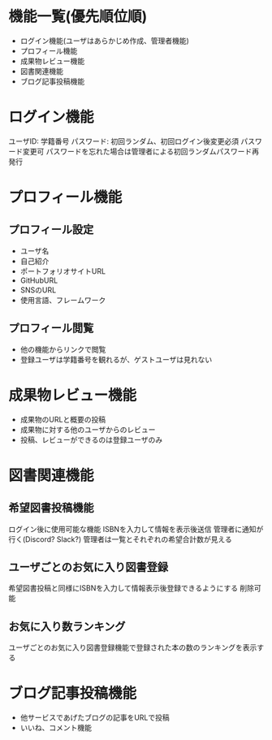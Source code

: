 # 機能一覧(優先順位順)

- ログイン機能(ユーザはあらかじめ作成、管理者機能)
- プロフィール機能
- 成果物レビュー機能
- 図書関連機能
- ブログ記事投稿機能


# ログイン機能

ユーザID: 学籍番号
パスワード: 初回ランダム、初回ログイン後変更必須
パスワード変更可
パスワードを忘れた場合は管理者による初回ランダムパスワード再発行

# プロフィール機能

## プロフィール設定

- ユーザ名
- 自己紹介
- ポートフォリオサイトURL
- GitHubURL
- SNSのURL
- 使用言語、フレームワーク

## プロフィール閲覧
- 他の機能からリンクで閲覧
- 登録ユーザは学籍番号を観れるが、ゲストユーザは見れない

# 成果物レビュー機能

- 成果物のURLと概要の投稿
- 成果物に対する他のユーザからのレビュー
- 投稿、レビューができるのは登録ユーザのみ

# 図書関連機能

## 希望図書投稿機能

ログイン後に使用可能な機能
ISBNを入力して情報を表示後送信
管理者に通知が行く(Discord? Slack?)
管理者は一覧とそれぞれの希望合計数が見える


## ユーザごとのお気に入り図書登録

希望図書投稿と同様にISBNを入力して情報表示後登録できるようにする
削除可能


## お気に入り数ランキング

ユーザごとのお気に入り図書登録機能で登録された本の数のランキングを表示する

# ブログ記事投稿機能

- 他サービスであげたブログの記事をURLで投稿
- いいね、コメント機能
